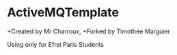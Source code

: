 ActiveMQTemplate
================
+Created by Mr Charroux, 
+Forked by Timothée Marguier

Using only for Efrei Paris Students

